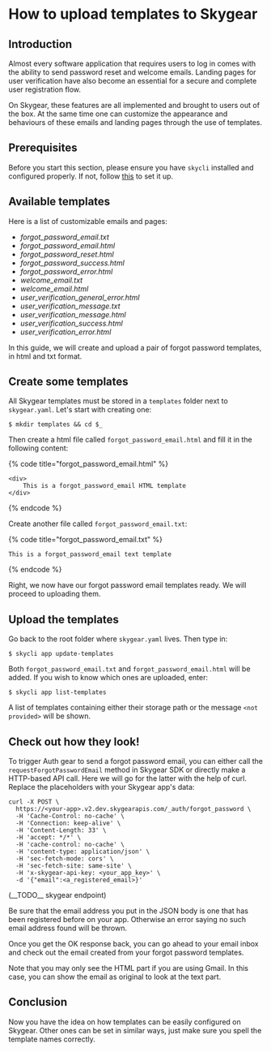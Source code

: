 # How to upload templates to Skygear

## Introduction

Almost every software application that requires users to log in comes with the ability to send password reset and welcome emails. Landing pages for user verification have also become an essential for a secure and complete user registration flow.

On Skygear, these features are all implemented and brought to users out of the box. At the same time one can customize the appearance and behaviours of these emails and landing pages through the use of templates.

## Prerequisites

Before you start this section, please ensure you have `skycli` installed and configured properly. If not, follow [this](../set-up/set-up-steps.md) to set it up.

## Available templates

Here is a list of customizable emails and pages:

* _forgot\_password\_email.txt_
* _forgot\_password\_email.html_
* _forgot\_password\_reset.html_
* _forgot\_password\_success.html_
* _forgot\_password\_error.html_
* _welcome\_email.txt_
* _welcome\_email.html_
* _user\_verification\_general\_error.html_
* _user\_verification\_message.txt_
* _user\_verification\_message.html_
* _user\_verification\_success.html_
* _user\_verification\_error.html_

In this guide, we will create and upload a pair of forgot password templates, in html and txt format.

## Create some templates

All Skygear templates must be stored in a `templates` folder next to `skygear.yaml`. Let's start with creating one:

```text
$ mkdir templates && cd $_
```

Then create a html file called `forgot_password_email.html` and fill it in the following content:

{% code title="forgot\_password\_email.html" %}
```markup
<div>
    This is a forgot_password_email HTML template
</div>
```
{% endcode %}

Create another file called `forgot_password_email.txt`:

{% code title="forgot\_password\_email.txt" %}
```markup
This is a forgot_password_email text template
```
{% endcode %}

Right, we now have our forgot password email templates ready. We will proceed to uploading them.

## Upload the templates

Go back to the root folder where `skygear.yaml` lives. Then type in:

```text
$ skycli app update-templates
```

Both `forgot_password_email.txt` and `forgot_password_email.html` will be added. If you wish to know which ones are uploaded, enter:

```text
$ skycli app list-templates
```

A list of templates containing either their storage path or the message `<not provided>` will be shown.

## Check out how they look!

To trigger Auth gear to send a forgot password email, you can either call the `requestForgotPasswordEmail` method in Skygear SDK or directly make a HTTP-based API call. Here we will go for the latter with the help of curl. Replace the placeholders with your Skygear app's data:

```text
curl -X POST \
  https://<your-app>.v2.dev.skygearapis.com/_auth/forgot_password \
  -H 'Cache-Control: no-cache' \
  -H 'Connection: keep-alive' \
  -H 'Content-Length: 33' \
  -H 'accept: */*' \
  -H 'cache-control: no-cache' \
  -H 'content-type: application/json' \
  -H 'sec-fetch-mode: cors' \
  -H 'sec-fetch-site: same-site' \
  -H 'x-skygear-api-key: <your_app_key>' \
  -d '{"email":<a_registered_email>}'
```

\(\_\_TODO\_\_ skygear endpoint\)

Be sure that the email address you put in the JSON body is one that has been registered before on your app. Otherwise an error saying no such email address found will be thrown.

Once you get the OK response back, you can go ahead to your email inbox and check out the email created from your forgot password templates.

Note that you may only see the HTML part if you are using Gmail. In this case, you can show the email as original to look at the text part.

## Conclusion

Now you have the idea on how templates can be easily configured on Skygear. Other ones can be set in similar ways, just make sure you spell the template names correctly.


